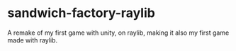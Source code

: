# sandwich-factory-raylib
A remake of my first game with unity, on raylib, making it also my first game made with raylib.
